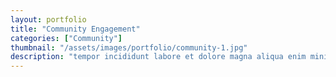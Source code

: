 ```yaml
---
layout: portfolio
title: "Community Engagement"
categories: ["Community"]
thumbnail: "/assets/images/portfolio/community-1.jpg"
description: "tempor incididunt labore et dolore magna aliqua enim minim veniam quis nostrud exercitation ullamco laboris nisi aliquip commodo consequat.duis aute irure"
---
```

